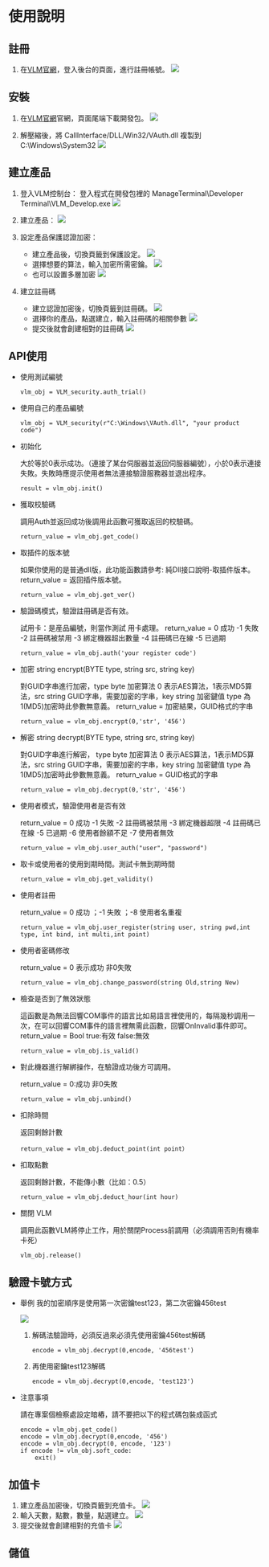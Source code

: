 # 使用說明

## 註冊
1. 在[VLM官網](https://www.vlm-security.com/)，登入後台的頁面，進行註冊帳號。
    ![](https://i.imgur.com/9N7D7j7.png)


## 安裝
1. 在[VLM官網](https://www.vlm-security.com/)官網，頁面尾端下載開發包。
    ![](https://i.imgur.com/gIcllmV.png)

3. 解壓縮後，將 CallInterface/DLL/Win32/VAuth.dll 複製到 C:\Windows\System32
    ![](https://i.imgur.com/cheIbux.png)


## 建立產品
1. 登入VLM控制台：
    登入程式在開發包裡的 ManageTerminal\Developer Terminal\VLM_Develop.exe
    ![](https://i.imgur.com/zMH1ZZ6.png)
1. 建立產品：
    ![](https://i.imgur.com/9alkhGn.png)
1. 設定產品保護認證加密： 
    * 建立產品後，切換頁籤到保護設定。
    ![](https://i.imgur.com/VGOWLny.png)
    * 選擇想要的算法，輸入加密所需密鑰。
    ![](https://i.imgur.com/pru6SkQ.png)
    * 也可以設置多層加密
    ![](https://i.imgur.com/Y3Y6U5E.png)
    
1. 建立註冊碼
    * 建立認證加密後，切換頁籤到註冊碼。
    ![](https://i.imgur.com/WrlWg5h.png)
    * 選擇你的產品，點選建立，輸入註冊碼的相關參數
    ![](https://i.imgur.com/0l3cdhK.png)
    * 提交後就會創建相對的註冊碼
    ![](https://i.imgur.com/DaV6TZF.png)
    

## API使用

* 使用測試編號
    ```
    vlm_obj = VLM_security.auth_trial()
    ```
* 使用自己的產品編號
    ```
    vlm_obj = VLM_security(r"C:\Windows\VAuth.dll", "your product code")
    ```

* 初始化

    大於等於0表示成功。（連接了某台伺服器並返回伺服器編號），小於0表示連接失敗。失敗時應提示使用者無法連接驗證服務器並退出程序。
    ```    
    result = vlm_obj.init()
    ```
* 獲取校驗碼

    調用Auth並返回成功後調用此函數可獲取返回的校驗碼。
    ```
    return_value = vlm_obj.get_code()
    ```
* 取插件的版本號

    如果你使用的是普通dll版，此功能函數請參考: 純Dll接口說明-取插件版本。
    return_value = 返回插件版本號。
    ```
    return_value = vlm_obj.get_ver()
    ```
* 驗證碼模式，驗證註冊碼是否有效。

    試用卡：是産品編號，則當作測試 用卡處理。
    return_value = 0 成功 -1 失敗 -2 註冊碼被禁用 -3 綁定機器超出數量 -4 註冊碼已在線 -5 已過期
    ```
    return_value = vlm_obj.auth('your register code')
    ```

* 加密 string encrypt(BYTE type, string src, string key)

    對GUID字串進行加密，type byte 加密算法 0 表示AES算法，1表示MD5算法，src string GUID字串，需要加密的字串，key string 加密鍵值 type 為1(MD5)加密時此參數無意義。
    return_value = 加密結果，GUID格式的字串
    ```
    return_value = vlm_obj.encrypt(0,'str', '456')
    ```
    
* 解密 string decrypt(BYTE type, string src, string key)

    對GUID字串進行解密， type byte 加密算法 0 表示AES算法，1表示MD5算法，src string GUID字串，需要加密的字串，key string 加密鍵值 type 為1(MD5)加密時此參數無意義。
    return_value = GUID格式的字串
    ```
    return_value = vlm_obj.decrypt(0,'str', '456')
    ```
    
* 使用者模式，驗證使用者是否有效

    return_value = 0 成功 -1 失敗 -2 註冊碼被禁用 -3 綁定機器超限 -4 註冊碼已在線 -5 已過期 -6 使用者餘額不足 -7 使用者無效
    ```
    return_value = vlm_obj.user_auth("user", "password")
    ```
* 取卡或使用者的使用到期時間。測試卡無到期時間
    ```
    return_value = vlm_obj.get_validity()
    ```
* 使用者註冊

    return_value = 0 成功 ；-1 失敗 ；-8 使用者名重複
    ```
    return_value = vlm_obj.user_register(string user, string pwd,int type, int bind, int multi,int point)
    ```
* 使用者密碼修改

    return_value = 0 表示成功 非0失敗
    ```
    return_value = vlm_obj.change_password(string Old,string New)
    ```
* 檢查是否到了無效狀態

    這函數是為無法回響COM事件的語言比如易語言裡使用的，每隔幾秒調用一次，在可以回響COM事件的語言裡無需此函數，回響OnInvalid事件即可。
    return_value = Bool true:有效 false:無效
    ```
    return_value = vlm_obj.is_valid()
    ```
* 對此機器進行解綁操作，在驗證成功後方可調用。

    return_value = 0:成功 非0失敗
    ```
    return_value = vlm_obj.unbind()
    ```
* 扣除時間

    返回剩餘計數
    ```
    return_value = vlm_obj.deduct_point(int point）
    ```
* 扣取點數

    返回剩餘計數，不能傳小數（比如：0.5）
    ```
    return_value = vlm_obj.deduct_hour(int hour)
    ```
* 關閉 VLM

    調用此函數VLM將停止工作，用於關閉Process前調用（必須調用否則有機率卡死）
    ```
    vlm_obj.release()
    ```
    
## 驗證卡號方式
*  舉例
    我的加密順序是使用第一次密鑰test123，第二次密鑰456test

    ![](https://i.imgur.com/nLZ9DZy.png)
    
    1. 解碼法驗證時，必須反過來必須先使用密鑰456test解碼

        ```
        encode = vlm_obj.decrypt(0,encode, '456test')
        ```
        
    2. 再使用密鑰test123解碼

        ```
        encode = vlm_obj.decrypt(0,encode, 'test123')
        ```

*  注意事項

    請在專案個檢察處設定暗樁，請不要把以下的程式碼包裝成函式

    ```
    encode = vlm_obj.get_code()
    encode = vlm_obj.decrypt(0,encode, '456')
    encode = vlm_obj.decrypt(0, encode, '123')
    if encode != vlm_obj.soft_code:
        exit()
    ```

## 加值卡
1. 建立產品加密後，切換頁籤到充值卡。
![](https://i.imgur.com/7ctHcCW.png)
1. 輸入天數，點數，數量，點選建立。
![](https://i.imgur.com/wDwgRMD.png)
1. 提交後就會創建相對的充值卡
![](https://i.imgur.com/EdY7OPZ.png)

## 儲值
